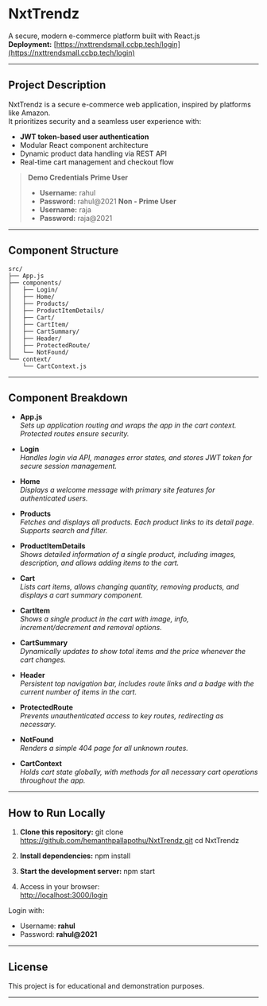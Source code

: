 # NxtTrendz

A secure, modern e-commerce platform built with React.js  
**Deployment:** [https://nxttrendsmall.ccbp.tech/login](https://nxttrendsmall.ccbp.tech/login)

---

## Project Description

NxtTrendz is a secure e-commerce web application, inspired by platforms like Amazon.  
It prioritizes security and a seamless user experience with:

- **JWT token-based user authentication**
- Modular React component architecture
- Dynamic product data handling via REST API
- Real-time cart management and checkout flow

> **Demo Credentials**
> **Prime User**
> - **Username:** rahul  
> - **Password:** rahul@2021
> **Non - Prime User**
> - **Username:** raja  
> - **Password:** raja@2021

---

## Component Structure

```
src/
├── App.js
├── components/
│   ├── Login/               
│   ├── Home/                
│   ├── Products/            
│   ├── ProductItemDetails/  
│   ├── Cart/               
│   ├── CartItem/            
│   ├── CartSummary/         
│   ├── Header/              
│   ├── ProtectedRoute/      
│   └── NotFound/            
└── context/
    └── CartContext.js       
``` 
---

## Component Breakdown

- **App.js**  
  _Sets up application routing and wraps the app in the cart context. Protected routes ensure security._

- **Login**  
  _Handles login via API, manages error states, and stores JWT token for secure session management._

- **Home**  
  _Displays a welcome message with primary site features for authenticated users._

- **Products**  
  _Fetches and displays all products. Each product links to its detail page. Supports search and filter._

- **ProductItemDetails**  
  _Shows detailed information of a single product, including images, description, and allows adding items to the cart._

- **Cart**  
  _Lists cart items, allows changing quantity, removing products, and displays a cart summary component._

- **CartItem**  
  _Shows a single product in the cart with image, info, increment/decrement and removal options._

- **CartSummary**  
  _Dynamically updates to show total items and the price whenever the cart changes._

- **Header**  
  _Persistent top navigation bar, includes route links and a badge with the current number of items in the cart._

- **ProtectedRoute**  
  _Prevents unauthenticated access to key routes, redirecting as necessary._

- **NotFound**  
  _Renders a simple 404 page for all unknown routes._

- **CartContext**  
  _Holds cart state globally, with methods for all necessary cart operations throughout the app._

---

## How to Run Locally

1. **Clone this repository:**
git clone https://github.com/hemanthpallapothu/NxtTrendz.git
cd NxtTrendz


2. **Install dependencies:**
npm install


3. **Start the development server:**
npm start


4. Access in your browser:  
[http://localhost:3000/login](http://localhost:3000/login)

Login with:
- Username: **rahul**
- Password: **rahul@2021**

---

## License

This project is for educational and demonstration purposes.

---

